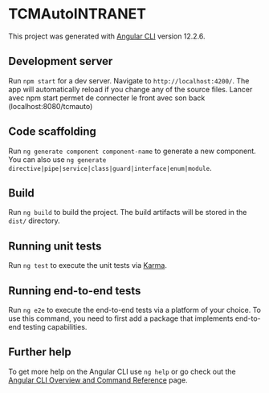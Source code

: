 # TCMAutoINTRANET

This project was generated with [Angular CLI](https://github.com/angular/angular-cli) version 12.2.6.

## Development server

Run `npm start` for a dev server. Navigate to `http://localhost:4200/`. The app will automatically reload if you change any of the source files.
Lancer avec npm start permet de connecter le front avec son back (localhost:8080/tcmauto)
## Code scaffolding

Run `ng generate component component-name` to generate a new component. You can also use `ng generate directive|pipe|service|class|guard|interface|enum|module`.

## Build

Run `ng build` to build the project. The build artifacts will be stored in the `dist/` directory.

## Running unit tests

Run `ng test` to execute the unit tests via [Karma](https://karma-runner.github.io).

## Running end-to-end tests

Run `ng e2e` to execute the end-to-end tests via a platform of your choice. To use this command, you need to first add a package that implements end-to-end testing capabilities.

## Further help

To get more help on the Angular CLI use `ng help` or go check out the [Angular CLI Overview and Command Reference](https://angular.io/cli) page.
